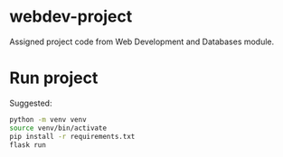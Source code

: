 # webdev-project

Assigned project code from Web Development and Databases module.

# Run project

Suggested:

```bash
python -m venv venv
source venv/bin/activate
pip install -r requirements.txt
flask run
```
